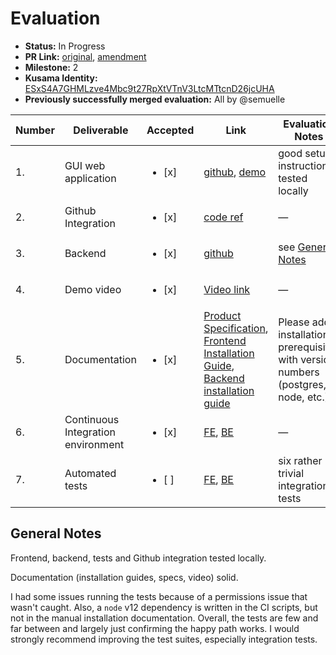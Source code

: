 # Evaluation

* **Status:** In Progress
* **PR Link:** [original](https://github.com/w3f/Open-Grants-Program/pull/32), [amendment](https://github.com/w3f/Open-Grants-Program/pull/44)
* **Milestone:** 2
* **Kusama Identity:** [ESxS4A7GHMLzve4Mbc9t27RpXtVTnV3LtcMTtcnD26jcUHA](https://polkascan.io/pre/kusama/account/ESxS4A7GHMLzve4Mbc9t27RpXtVTnV3LtcMTtcnD26jcUHA)
* **Previously successfully merged evaluation:** All by @semuelle

| Number | Deliverable | Accepted | Link | Evaluation Notes |
| ------------- | ------------- | ------------- | ------------- |------------- |
| 1. | GUI web application |<ul><li>[x] </li></ul>| [github](https://github.com/MVPWorkshop/substrate-startkit-gui-app/tree/ecfadab77ddddc0a04e1d89b817a59acfcddfa1d), [demo](https://substrate-starterkit.mvpworkshop.co/) |  good setup instructions, tested locally |
| 2.  | Github Integration |<ul><li>[x] </li></ul>| [code ref](https://github.com/MVPWorkshop/substrate-startkit-gui-api/blob/8ff3fb769882c7d8210d2d52b71473808bdef814/src/api/v1/index.ts#L19) | — |
| 3. | Backend |<ul><li>[x] </li></ul>| [github](https://github.com/MVPWorkshop/substrate-startkit-gui-api/tree/cdfeac1a55ca5ebc29437f944973c89f2dce594f) |  see [General Notes](#general-notes) |
| 4. | Demo video |<ul><li>[x] </li></ul>| [Video link](https://drive.google.com/file/d/1glABSdwSpvP6PRfT4-nl8LKQUmjIOhLr/view) |  — |
| 5. | Documentation |<ul><li>[x] </li></ul>| [Product Specification](https://docs.google.com/document/d/1gZSNviJ1wiWDO7MtCEHFPWFfCxMs2ENefA-HhfQn4zw/edit#), [Frontend Installation Guide](https://github.com/MVPWorkshop/substrate-startkit-gui-api/blob/b3d9b3234353c78f0a0d0fc4953f00d5c62862ba/README.md), [Backend installation guide](https://github.com/MVPWorkshop/substrate-startkit-gui-app/blob/ecfadab77ddddc0a04e1d89b817a59acfcddfa1d/README.md) | Please add installation prerequisites with version numbers (postgres, node, etc.) |
| 6. | Continuous Integration environment |<ul><li>[x] </li></ul>| [FE](https://github.com/MVPWorkshop/substrate-startkit-gui-app/tree/c7220cd6921189a1e56769a40454b1266ea209b9/.github/workflows), [BE](https://github.com/MVPWorkshop/substrate-startkit-gui-api/tree/3d36052a85f032b413f53eebcc9f058bb6aad712/.github/workflows) | — |
| 7. | Automated tests |<ul><li>[ ] </li></ul>| [FE](https://github.com/MVPWorkshop/substrate-startkit-gui-app/tree/c7220cd6921189a1e56769a40454b1266ea209b9/src/tests), [BE](https://github.com/MVPWorkshop/substrate-startkit-gui-api/tree/cdfeac1a55ca5ebc29437f944973c89f2dce594f/src/tests) | six rather trivial integration tests |


## General Notes

Frontend, backend, tests and Github integration tested locally.

Documentation (installation guides, specs, video) solid.

I had some issues running the tests because of a permissions issue that wasn't caught. Also, a `node` v12 dependency is written in the CI scripts, but not in the manual installation documentation. Overall, the tests are few and far between and largely just confirming the happy path works. I would strongly recommend improving the test suites, especially integration tests.


